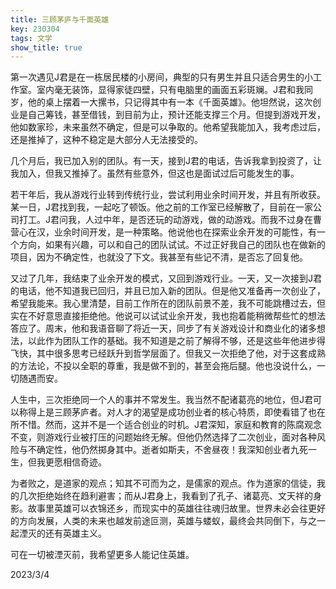 ```yaml
---
title: 三顾茅庐与千面英雄
key: 230304
tags: 文学
show_title: true
---
```



第一次遇见J君是在一栋居民楼的小房间，典型的只有男生并且只适合男生的小工作室。室内毫无装饰，显得家徒四壁，只有电脑里的画面五彩斑斓。J君和我同岁，他的桌上摆着一大摞书，只记得其中有一本《千面英雄》。他坦然说，这次创业是自己筹钱，甚至借钱，到目前为止，预计还能支撑三个月。但提到游戏开发，他如数家珍，未来虽然不确定，但是可以争取的。他希望我能加入，我考虑过后，还是推掉了，这种不稳定是大部分人无法接受的。

几个月后，我已加入别的团队。有一天，接到J君的电话，告诉我拿到投资了，让我加入，但我又推掉了。虽然有些意外，但这也是面试过后可能发生的事。

若干年后，我从游戏行业转到传统行业，尝试利用业余时间开发，并且有所收获。某一日，J君找到我，一起吃了顿饭。他之前的工作室已经解散了，目前在一家公司打工。J君问我，人过中年，是否还玩的动游戏，做的动游戏。而我不过身在曹营心在汉，业余时间开发，是一种策略。他说他也在探索业余开发的可能性，有一个方向，如果有兴趣，可以和自己的团队试试。不过正好我自己的团队也在做新的项目，因为不确定性，也就没了下文。我甚至有些记不清，是否忘了回复他。

又过了几年，我结束了业余开发的模式，又回到游戏行业。一天，又一次接到J君的电话，他不知道我已回归，并且已加入新的团队。但是他又准备再一次创业了，希望我能来。我心里清楚，目前工作所在的团队前景不差，我不可能跳槽过去，但实在不好意思直接拒绝他。他说可以试试业余开发，我也抱着能稍微帮些忙的想法答应了。周末，他和我语音聊了将近一天，同步了有关游戏设计和商业化的诸多想法，以此作为团队工作的基础。我不知道是之前了解得不够，还是这些年他进步得飞快，其中很多思考已经跃升到哲学层面了。但我又一次拒绝了他，对于这套成熟的方法论，不投以全职的尊重，我是做不到的，甚至会拖后腿。他也没说什么，一切随遇而安。

人生中，三次拒绝同一个人的事并不常发生。我当然不配诸葛亮的地位，但J君可以称得上是三顾茅庐者。对人才的渴望是成功创业者的核心特质，即使看错了也在所不惜。然而，这并不是一个适合创业的时机。J君深知，家庭和教育的陈腐观念不变，则游戏行业被打压的问题始终无解。但他仍然选择了二次创业，面对各种风险与不确定性，他仍然掷身其中。逝者如斯夫，不舍昼夜！我深知创业者九死一生，但我更愿相信奇迹。

为者败之，是道家的观点；知其不可而为之，是儒家的观点。作为道家的信徒，我的几次拒绝始终在趋利避害；而从J君身上，我看到了孔子、诸葛亮、文天祥的身影。故事里英雄可以衣锦还乡，而现实中的英雄往往魂归故里。世界未必会往更好的方向发展，人类的未来也越发前途叵测，英雄与蝼蚁，最终会共同倒下，与之一起湮灭的还有英雄主义。

可在一切被湮灭前，我希望更多人能记住英雄。

2023/3/4